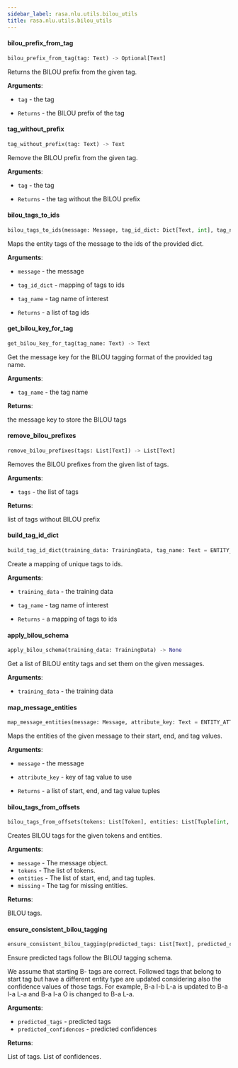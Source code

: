 ```yaml
---
sidebar_label: rasa.nlu.utils.bilou_utils
title: rasa.nlu.utils.bilou_utils
---
```


#### bilou\_prefix\_from\_tag

```python
bilou_prefix_from_tag(tag: Text) -> Optional[Text]
```

Returns the BILOU prefix from the given tag.

**Arguments**:

- `tag` - the tag
  
- `Returns` - the BILOU prefix of the tag

#### tag\_without\_prefix

```python
tag_without_prefix(tag: Text) -> Text
```

Remove the BILOU prefix from the given tag.

**Arguments**:

- `tag` - the tag
  
- `Returns` - the tag without the BILOU prefix

#### bilou\_tags\_to\_ids

```python
bilou_tags_to_ids(message: Message, tag_id_dict: Dict[Text, int], tag_name: Text = ENTITY_ATTRIBUTE_TYPE) -> List[int]
```

Maps the entity tags of the message to the ids of the provided dict.

**Arguments**:

- `message` - the message
- `tag_id_dict` - mapping of tags to ids
- `tag_name` - tag name of interest
  
- `Returns` - a list of tag ids

#### get\_bilou\_key\_for\_tag

```python
get_bilou_key_for_tag(tag_name: Text) -> Text
```

Get the message key for the BILOU tagging format of the provided tag name.

**Arguments**:

- `tag_name` - the tag name
  

**Returns**:

  the message key to store the BILOU tags

#### remove\_bilou\_prefixes

```python
remove_bilou_prefixes(tags: List[Text]) -> List[Text]
```

Removes the BILOU prefixes from the given list of tags.

**Arguments**:

- `tags` - the list of tags
  

**Returns**:

  list of tags without BILOU prefix

#### build\_tag\_id\_dict

```python
build_tag_id_dict(training_data: TrainingData, tag_name: Text = ENTITY_ATTRIBUTE_TYPE) -> Optional[Dict[Text, int]]
```

Create a mapping of unique tags to ids.

**Arguments**:

- `training_data` - the training data
- `tag_name` - tag name of interest
  
- `Returns` - a mapping of tags to ids

#### apply\_bilou\_schema

```python
apply_bilou_schema(training_data: TrainingData) -> None
```

Get a list of BILOU entity tags and set them on the given messages.

**Arguments**:

- `training_data` - the training data

#### map\_message\_entities

```python
map_message_entities(message: Message, attribute_key: Text = ENTITY_ATTRIBUTE_TYPE) -> List[Tuple[int, int, Text]]
```

Maps the entities of the given message to their start, end, and tag values.

**Arguments**:

- `message` - the message
- `attribute_key` - key of tag value to use
  
- `Returns` - a list of start, end, and tag value tuples

#### bilou\_tags\_from\_offsets

```python
bilou_tags_from_offsets(tokens: List[Token], entities: List[Tuple[int, int, Text]]) -> List[Text]
```

Creates BILOU tags for the given tokens and entities.

**Arguments**:

- `message` - The message object.
- `tokens` - The list of tokens.
- `entities` - The list of start, end, and tag tuples.
- `missing` - The tag for missing entities.
  

**Returns**:

  BILOU tags.

#### ensure\_consistent\_bilou\_tagging

```python
ensure_consistent_bilou_tagging(predicted_tags: List[Text], predicted_confidences: List[float]) -> Tuple[List[Text], List[float]]
```

Ensure predicted tags follow the BILOU tagging schema.

We assume that starting B- tags are correct. Followed tags that belong to start
tag but have a different entity type are updated considering also the confidence
values of those tags.
For example, B-a I-b L-a is updated to B-a I-a L-a and B-a I-a O is changed to
B-a L-a.

**Arguments**:

- `predicted_tags` - predicted tags
- `predicted_confidences` - predicted confidences
  

**Returns**:

  List of tags.
  List of confidences.

